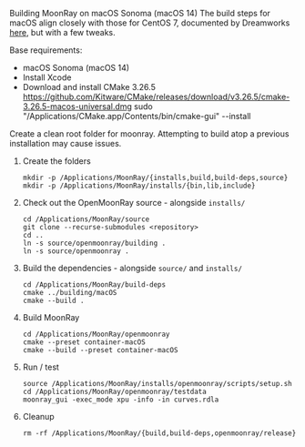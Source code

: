 Building MoonRay on macOS Sonoma (macOS 14)
The build steps for macOS align closely with those for CentOS 7, documented by Dreamworks [here](../Centos7/centos7_build.md), but with a few tweaks.

Base requirements:
- macOS Sonoma (macOS 14)
- Install Xcode
- Download and install CMake 3.26.5
    https://github.com/Kitware/CMake/releases/download/v3.26.5/cmake-3.26.5-macos-universal.dmg
    sudo "/Applications/CMake.app/Contents/bin/cmake-gui" --install

Create a clean root folder for moonray.  Attempting to build atop a previous installation may cause issues.

1. Create the folders
    ```
    mkdir -p /Applications/MoonRay/{installs,build,build-deps,source}
    mkdir -p /Applications/MoonRay/installs/{bin,lib,include}
    ```

2. Check out the OpenMoonRay source - alongside `installs/`
    ```
    cd /Applications/MoonRay/source
    git clone --recurse-submodules <repository>
    cd ..
    ln -s source/openmoonray/building .
    ln -s source/openmoonray .
    ```

3. Build the dependencies - alongside `source/` and `installs/`
    ```
    cd /Applications/MoonRay/build-deps
    cmake ../building/macOS
    cmake --build .
    ```

4. Build MoonRay
    ```
    cd /Applications/MoonRay/openmoonray
    cmake --preset container-macOS
    cmake --build --preset container-macOS

5. Run / test
    ```
    source /Applications/MoonRay/installs/openmoonray/scripts/setup.sh
    cd /Applications/MoonRay/openmoonray/testdata
    moonray_gui -exec_mode xpu -info -in curves.rdla
    ```

7. Cleanup
    ```
    rm -rf /Applications/MoonRay/{build,build-deps,openmoonray/release}
    ```
